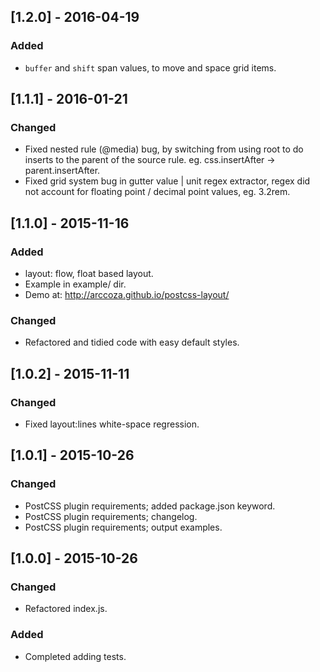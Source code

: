 ## [1.2.0] - 2016-04-19
### Added
- `buffer` and `shift` span values, to move and space grid items.

## [1.1.1] - 2016-01-21
### Changed
- Fixed nested rule (@media) bug, by switching from using root to do inserts to the parent of the source rule.
eg. css.insertAfter -> parent.insertAfter.
- Fixed grid system bug in gutter value | unit regex extractor, 
regex did not account for floating point / decimal point values, eg. 3.2rem.

## [1.1.0] - 2015-11-16
### Added
- layout: flow, float based layout.
- Example in example/ dir.
- Demo at: http://arccoza.github.io/postcss-layout/

### Changed
- Refactored and tidied code with easy default styles.


## [1.0.2] - 2015-11-11
### Changed
- Fixed layout:lines white-space regression.

## [1.0.1] - 2015-10-26
### Changed
- PostCSS plugin requirements; added package.json keyword.
- PostCSS plugin requirements; changelog.
- PostCSS plugin requirements; output examples.

## [1.0.0] - 2015-10-26
### Changed
- Refactored index.js.

### Added
- Completed adding tests.
